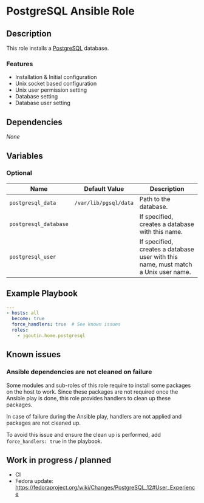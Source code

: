 # PostgreSQL Ansible Role

## Description

This role installs a [PostgreSQL](https://www.postgresql.org) database.

### Features

* Installation & Initial configuration
* Unix socket based configuration
* Unix user permission setting
* Database setting
* Database user setting
    
## Dependencies

*None*

## Variables

### Optional

| Name           | Default Value | Description                        |
| -------------- | ------------- | -----------------------------------|
| `postgresql_data`| `/var/lib/pgsql/data` | Path to the database.
| `postgresql_database`| | If specified, creates a database with this name.
| `postgresql_user`| | If specified, creates a database user with this name, must match a Unix user name.

## Example Playbook

```yaml
---
- hosts: all
  become: true
  force_handlers: true  # See known issues
  roles:
    - jgoutin.home.postgresql
```

## Known issues

### Ansible dependencies are not cleaned on failure

Some modules and sub-roles of this role require to install some packages on
the host to work. Since these packages are not required once the Ansible play is
done, this role provides handlers to clean up these packages.

In case of failure during the Ansible play, handlers are not applied and
packages are not cleaned up.

To avoid this issue and ensure the clean up is performed, add 
`force_handlers: true` in the playbook.

## Work in progress / planned

* CI
* Fedora update: https://fedoraproject.org/wiki/Changes/PostgreSQL_12#User_Experience

